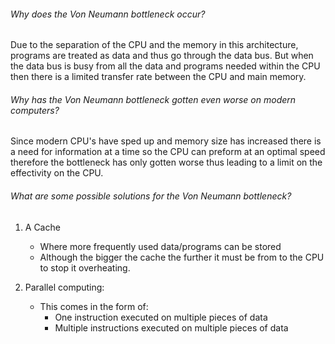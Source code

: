 ###### Why does the Von Neumann bottleneck occur?

Due to the separation of the CPU and the memory in this architecture, programs are treated as data and thus go through the data bus. But when the data bus is busy from all the data and programs needed within the CPU then there is a limited transfer rate between the CPU and main memory.

###### Why has the Von Neumann bottleneck gotten even worse on modern computers?

Since modern CPU's have sped up and memory size has increased there is a need for information at a time so the CPU can preform at an optimal speed therefore the bottleneck has only gotten worse thus leading to a limit on the effectivity on the CPU.

###### What are some possible solutions for the Von Neumann bottleneck?

1. A Cache
	- Where more frequently used data/programs can be stored
	- Although the bigger the cache the further it must be from to the CPU to stop it overheating.

2. Parallel computing:
	- This comes in the form of:
		- One instruction executed on multiple pieces of data
		- Multiple instructions executed on multiple pieces of data